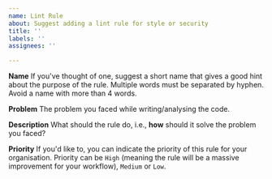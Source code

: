 ```yaml
---
name: Lint Rule
about: Suggest adding a lint rule for style or security
title: ''
labels: ''
assignees: ''

---
```


**Name**
If you've thought of one, suggest a short name that gives a good hint about the purpose of the rule. Multiple words must be separated by hyphen. Avoid a name with more than 4 words.

**Problem**
The problem you faced while writing/analysing the code.

**Description**
What should the rule do, i.e., **how** should it solve the problem you faced?

**Priority**
If you'd like to, you can indicate the priority of this rule for your organisation. Priority can be `High` (meaning the rule will be a massive improvement for your workflow), `Medium` or `Low`.
